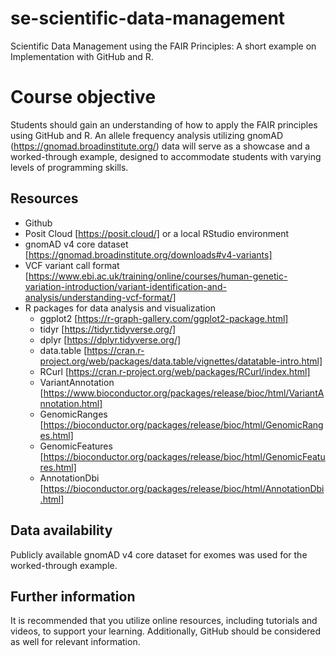 # se-scientific-data-management
Scientific Data Management using the FAIR Principles: A short example on Implementation with GitHub and R.

# Course objective
Students should gain an understanding of how to apply the FAIR principles using GitHub and R. An allele frequency analysis utilizing gnomAD (https://gnomad.broadinstitute.org/) data will serve as a showcase and a worked-through example, designed to accommodate students with varying levels of programming skills.

## Resources
- Github
- Posit Cloud [https://posit.cloud/] or a local RStudio environment
- gnomAD v4 core dataset [https://gnomad.broadinstitute.org/downloads#v4-variants]
- VCF variant call format [https://www.ebi.ac.uk/training/online/courses/human-genetic-variation-introduction/variant-identification-and-analysis/understanding-vcf-format/]
- R packages for data analysis and visualization
  - ggplot2 [https://r-graph-gallery.com/ggplot2-package.html]
  - tidyr [https://tidyr.tidyverse.org/]
  - dplyr [https://dplyr.tidyverse.org/]
  - data.table [https://cran.r-project.org/web/packages/data.table/vignettes/datatable-intro.html]
  - RCurl [https://cran.r-project.org/web/packages/RCurl/index.html]
  - VariantAnnotation [https://www.bioconductor.org/packages/release/bioc/html/VariantAnnotation.html]
  - GenomicRanges [https://bioconductor.org/packages/release/bioc/html/GenomicRanges.html]
  - GenomicFeatures [https://bioconductor.org/packages/release/bioc/html/GenomicFeatures.html]
  - AnnotationDbi [https://bioconductor.org/packages/release/bioc/html/AnnotationDbi.html]

## Data availability
Publicly available gnomAD v4 core dataset for exomes was used for the worked-through example.

## Further information
It is recommended that you utilize online resources, including tutorials and videos, to support your learning. Additionally, GitHub should be considered as well for relevant information.


